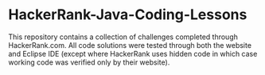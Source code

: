 # HackerRank-Java-Coding-Lessons
This repository contains a collection of challenges completed through HackerRank.com.  All code solutions were tested through both the website and Eclipse IDE (except where HackerRank uses hidden code in which case working code was verified only by their website).
